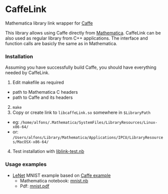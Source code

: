 CaffeLink
=========

Mathematica library link wrapper for [Caffe](https://github.com/BVLC/caffe)

This library allows using Caffe directly from [Mathematica](http://www.wolfram.com/mathematica/). CaffeLink can be also used as regular library from C++ applications. The interface and function calls are basicly the same as in Mathematica. 

### Installation
Assuming you have successfully build Caffe, you should have everything needed by CaffeLink.

1. Edit makefile as required
  * path to Mathematica C headers
  * path to Caffe and its headers
2. `make`
3. Copy or create link to `libcaffeLink.so` somewhere in `$LibraryPath`
  * eg: `/home/alfons/.Mathematica/SystemFiles/LibraryResources/Linux-x86-64/`
  * or: `/Users/alfons/Library/Mathematica/Applications/IPCU/LibraryResources/MacOSX-x86-64/`
4. Test installation with [liblink-test.nb](../master/module/demo/liblink-test.nb)

### Usage examples
* [LeNet](http://yann.lecun.com/exdb/publis/pdf/lecun-01a.pdf) MNIST example based on [Caffe example](https://github.com/BVLC/caffe/tree/master/examples/mnist)
  * Mathematica notebook: [mnist.nb](../master/module/demo/mnist.nb)
  * Pdf: [mnist.pdf](../master/module/demo/mnist.pdf)
